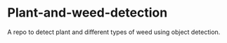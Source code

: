 # Plant-and-weed-detection
A repo to detect plant and different types of weed using object detection. 
